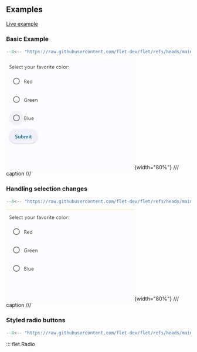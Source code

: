 ## Examples

[Live example](https://flet-controls-gallery.fly.dev/input/radio)

### Basic Example

```python
--8<-- "https://raw.githubusercontent.com/flet-dev/flet/refs/heads/main/sdk/python/examples/controls/radio/basic.py"
```

![basic](https://raw.githubusercontent.com/flet-dev/flet/main/sdk/python/examples/controls/radio/media/basic.gif){width="80%"}
/// caption
///


### Handling selection changes

```python
--8<-- "https://raw.githubusercontent.com/flet-dev/flet/refs/heads/main/sdk/python/examples/controls/radio/handling-selection-changes.py"
```

![handling-selection-changes](https://raw.githubusercontent.com/flet-dev/flet/main/sdk/python/examples/controls/radio/media/handling-selection-changes.gif){width="80%"}
/// caption
///

### Styled radio buttons

```python
--8<-- "https://raw.githubusercontent.com/flet-dev/flet/refs/heads/main/sdk/python/examples/controls/radio/styled.py"
```

::: flet.Radio

